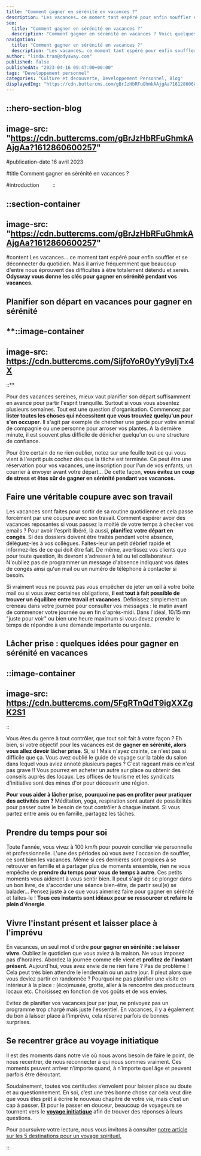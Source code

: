 ```yaml
---
title: "Comment gagner en sérénité en vacances ?"
description: "Les vacances… ce moment tant espéré pour enfin souffler et se déconnecter du quotidien. Mais il arrive fréquemment que beaucoup d'entre nous éprouvent des difficultés à être totalement détendu et serein. Odysway vous donne les clés pour gagner en sérénité pendant vos vacances."
seo:
  title: "Comment gagner en sérénité en vacances ?"
  description: "Comment gagner en sérénité en vacances ? Voici quelques pistes pour faire de votre prochain voyage une expérience ressourçante."
navigation:
  title: "Comment gagner en sérénité en vacances ?"
  description: "Les vacances… ce moment tant espéré pour enfin souffler et se déconnecter du quotidien. Mais il arrive fréquemment que beaucoup d'entre nous éprouvent des difficultés à être totalement détendu et serein. Odysway vous donne les clés pour gagner en sérénité pendant vos vacances."
author: "linda.tran@odysway.com"
published: false
publishedAt: "2023-04-16 09:47:00+00:00"
tags: "Developpement personnel"
categories: "Culture et decouverte, Developpement Personnel, Blog"
displayedImg: "https://cdn.buttercms.com/gBrJzHbRFuGhmkAAjgAa?1612860600257"
---
```


::hero-section-blog
---
image-src: "https://cdn.buttercms.com/gBrJzHbRFuGhmkAAjgAa?1612860600257"
---
#publication-date
16 avril 2023

#title
Comment gagner en sérénité en vacances ?

#introduction
       
::

::section-container
---
image-src: "https://cdn.buttercms.com/gBrJzHbRFuGhmkAAjgAa?1612860600257"
---
#content
Les vacances… ce moment tant espéré pour enfin souffler et se déconnecter du quotidien. Mais il arrive fréquemment que beaucoup d'entre nous éprouvent des difficultés à être totalement détendu et serein. **Odysway vous donne les clés pour gagner en sérénité pendant vos vacances.**

## Planifier son départ en vacances pour gagner en sérénité

**::image-container
---
image-src: https://cdn.buttercms.com/SijfoYoR0yYy9yljTx4X
---
::**

Pour des vacances sereines, mieux vaut planifier son départ suffisamment en avance pour partir l'esprit tranquille. Surtout si vous vous absentez plusieurs semaines. Tout est une question d'organisation. Commencez par **lister toutes les choses qui nécessitent que vous trouviez quelqu'un pour s'en occuper**. Il s'agit par exemple de chercher une garde pour votre animal de compagnie ou une personne pour arroser vos plantes. A la dernière minute, il est souvent plus difficile de dénicher quelqu'un ou une structure de confiance.

Pour être certain de ne rien oublier, notez sur une feuille tout ce qui vous vient à l'esprit puis cochez dès que la tâche est terminée. Ce peut être une réservation pour vos vacances, une inscription pour l'un de vos enfants, un courrier à envoyer avant votre départ… De cette façon, **vous évitez un coup de stress et êtes sûr de gagner en sérénité pendant vos vacances.**

## Faire une véritable coupure avec son travail

Les vacances sont faites pour sortir de sa routine quotidienne et cela passe forcément par une coupure avec son travail. Comment espérer avoir des vacances reposantes si vous passez la moitié de votre temps à checker vos emails ? Pour avoir l'esprit libéré, là aussi, **planifiez votre départ en congés**. Si des dossiers doivent être traités pendant votre absence, déléguez-les à vos collègues. Faites-leur un petit débrief rapide et informez-les de ce qui doit être fait. De même, avertissez vos clients que pour toute question, ils devront s'adresser à tel ou tel collaborateur. N'oubliez pas de programmer un message d'absence indiquant vos dates de congés ainsi qu'un mail ou un numéro de téléphone à contacter si besoin.

Si vraiment vous ne pouvez pas vous empêcher de jeter un œil à votre boîte mail ou si vous avez certaines obligations, **il est tout à fait possible de trouver un équilibre entre travail et vacances**. Définissez simplement un créneau dans votre journée pour consulter vos messages : le matin avant de commencer votre journée ou en fin d'après-midi. Dans l'idéal, 10/15 mn "juste pour voir" ou bien une heure maximum si vous devez prendre le temps de répondre à une demande importante ou urgente.

## Lâcher prise : quelques idées pour gagner en sérénité en vacances

::image-container
---
image-src: https://cdn.buttercms.com/5FgRTnQdT9igXXZgK2S1
---
::

Vous êtes du genre à tout contrôler, que tout soit fait à votre façon ? Eh bien, si votre objectif pour les vacances est de **gagner en sérénité, alors vous allez devoir lâcher prise**. Si, si ! Mais n'ayez crainte, ce n'est pas si difficile que ça. Vous avez oublié le guide de voyage sur la table du salon dans lequel vous aviez annoté plusieurs pages ? C'est rageant mais ce n'est pas grave !! Vous pourrez en acheter un autre sur place ou obtenir des conseils auprès des locaux. Les offices de tourisme et les syndicats d'initiative sont des mines d'or pour découvrir une région.

**Pour vous aider à lâcher prise, pourquoi ne pas en profiter pour pratiquer des activités zen ?** Méditation, yoga, respiration sont autant de possibilités pour passer outre le besoin de tout contrôler à chaque instant. Si vous partez entre amis ou en famille, partagez les tâches.

## Prendre du temps pour soi

Toute l'année, vous vivez à 100 km/h pour pouvoir concilier vie personnelle et professionnelle. L'une des périodes où vous avez l'occasion de souffler, ce sont bien les vacances. Même si ces dernières sont propices à se retrouver en famille et à partager plus de moments ensemble, rien ne vous empêche de **prendre du temps pour vous de temps à autre**. Ces petits moments vous aideront à vous sentir bien. Il peut s'agir de se plonger dans un bon livre, de s'accorder une séance bien-être, de partir seul(e) se balader… Pensez juste à ce que vous aimeriez faire pour gagner en sérénité et faites-le ! **Tous ces instants sont idéaux pour se ressourcer et refaire le plein d'énergie**.

## Vivre l'instant présent et laisser place à l'imprévu

En vacances, un seul mot d'ordre **pour gagner en sérénité : se laisser vivre**. Oubliez le quotidien que vous aviez à la maison. Ne vous imposez pas d'horaires. Abordez la journée comme elle vient et **profitez de l'instant présent**. Aujourd'hui, vous avez envie de ne rien faire ? Pas de problème ! Cela peut très bien attendre le lendemain ou un autre jour. Il pleut alors que vous deviez partir en randonnée ? Pourquoi ne pas planifier une visite en intérieur à la place : (éco)musée, grotte, aller à la rencontre des producteurs locaux etc. Choisissez en fonction de vos goûts et de vos envies.

Evitez de planifier vos vacances jour par jour, ne prévoyez pas un programme trop chargé mais juste l'essentiel. En vacances, il y a également du bon à laisser place à l'imprévu, cela réserve parfois de bonnes surprises.  

## Se recentrer grâce au voyage initiatique

Il est des moments dans notre vie où nous avons besoin de faire le point, de nous recentrer, de nous reconnecter à qui nous sommes vraiment. Ces moments peuvent arriver n’importe quand, à n’importe quel âge et peuvent parfois être déroutant.

Soudainement, toutes vos certitudes s’envolent pour laisser place au doute et au questionnement. En soi, c’est une très bonne chose car cela veut dire que vous êtes prêt à écrire le nouveau chapitre de votre vie, mais c'est un cap à passer. Et pour le passer en douceur, beaucoup de voyageurs se tournent vers le [**voyage initiatique**](https://odysway.com/thematiques/voyage-initiatique) afin de trouver des réponses à leurs questions.

[](https://odysway.com/voyages/yoga-trek-himalaya?utm_source=article&utm_medium=blog&utm_campaign=gagner+s%C3%A9r%C3%A9nit%C3%A9+vacances)

Pour poursuivre votre lecture, nous vous invitons à consulter [notre article sur les 5 destinations pour un voyage spirituel.](https://odysway.com/top-5-destinations-voyage-spirituel)

[](https://odysway.com/voyages/immersion-steppes-kirghizistan?utm_source=Blog&utm_medium=SEO&utm_campaign=ou_partir_pour_voyage_en_immersion_totale)
::
